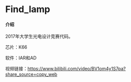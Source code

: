 # Find_lamp

#### 介绍
2017年大学生光电设计竞赛代码。

芯片：K66

软件：IAR和AD

视频链接：https://www.bilibili.com/video/BV1om4y1S7pa?share_source=copy_web
